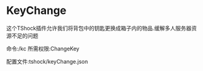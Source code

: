 # KeyChange
这个TShock插件允许我们将背包中的钥匙更换成箱子内的物品.缓解多人服务器资源不足的问题

命令:/kc
所需权限:ChangeKey

配置文件:tshock/keyChange.json
